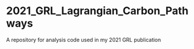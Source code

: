 # 2021_GRL_Lagrangian_Carbon_Pathways
A repository for analysis code used in my 2021 GRL publication
